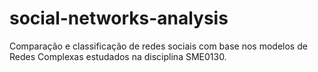 # social-networks-analysis
Comparação e classificação de redes sociais com base nos modelos de Redes Complexas estudados na disciplina SME0130.
